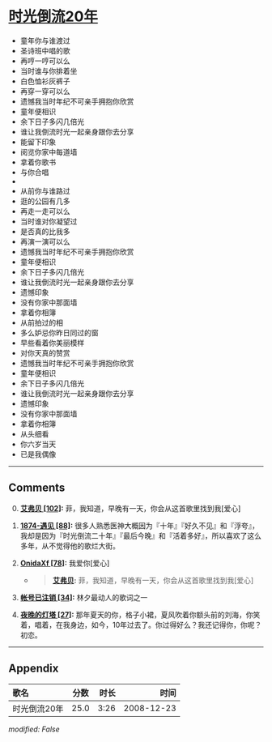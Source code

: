 # [时光倒流20年](https://music.163.com/song?id=30569057)

* 童年你与谁渡过
* 圣诗班中唱的歌
* 再哼一哼可以么
* 当时谁与你排着坐
* 白色恤衫灰裤子
* 再穿一穿可以么
* 遗憾我当时年纪不可亲手拥抱你欣赏
* 童年便相识
* 余下日子多闪几倍光
* 谁让我倒流时光一起亲身跟你去分享
* 能留下印象
* 阅览你家中每道墙
* 拿着你歌书
* 与你合唱
* 
* 从前你与谁路过
* 逛的公园有几多
* 再走一走可以么
* 当时谁对你凝望过
* 是否真的比我多
* 再演一演可以么
* 遗憾我当时年纪不可亲手拥抱你欣赏
* 童年便相识
* 余下日子多闪几倍光
* 谁让我倒流时光一起亲身跟你去分享
* 遗憾印象
* 没有你家中那面墙
* 拿着你相簿
* 从前拍过的相
* 多么妒忌你昨日同过的窗
* 早些看着你美丽模样
* 对你天真的赞赏
* 遗憾我当时年纪不可亲手拥抱你欣赏
* 童年便相识
* 余下日子多闪几倍光
* 谁让我倒流时光一起亲身跟你去分享
* 遗憾印象
* 没有你家中那面墙
* 拿着你相簿
* 从头细看
* 你六岁当天
* 已是我偶像


---

## Comments
0. **[艾弗贝 \[102\]](https://music.163.com/#/user/home?id=52691442):** 菲，我知道，早晚有一天，你会从这首歌里找到我[爱心]

1. **[1874-遇见 \[88\]](https://music.163.com/#/user/home?id=59638034):** 很多人熟悉医神大概因为『十年』『好久不见』和『浮夸』，我却是因为『时光倒流二十年』『最后今晚』和『活着多好』，所以喜欢了这么多年，从不觉得他的歌烂大街。

2. **[OnidaXf \[78\]](https://music.163.com/#/user/home?id=64269172):** 我爱你[爱心]
	* > **[艾弗贝](https://music.163.com/#/user/home?id=52691442):** 菲，我知道，早晚有一天，你会从这首歌里找到我[爱心]

3. **[帐号已注销 \[34\]](https://music.163.com/#/user/home?id=60730213):** 林夕最动人的歌词之一

4. **[夜晚的灯塔 \[27\]](https://music.163.com/#/user/home?id=7270251):** 那年夏天的你，格子小裙，夏风吹着你额头前的刘海，你笑着，唱着，在我身边，如今，10年过去了。你过得好么？我还记得你，你呢？初恋。



---

## Appendix

|歌名|分数|时长|时间|
|:---|:---:|---:|---:|
|时光倒流20年|25.0|3:26|2008-12-23

*modified: False*